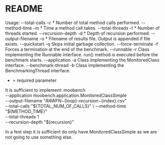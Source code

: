 # README

Usage:
--total-calls -c     * Number of total method calls performed.
--method-time -m     * Time a method call takes.
--total-threads  -t  * Number of threads started.
--recursion-depth -d * Depth of recursion performed.
--output-filename -o * Filename of results file. Output is appended if file exists.
--quickstart -q        Skips initial garbage collection.
--force-terminate -f   Forces a termination at the end of the benchmark.
--runnable -r          Class implementing the Runnable interface. run() method is executed before the benchmark starts.
--application -a       Class implementing the MonitoredClass interface.
--benchmark-thread -b  Class implementing the BenchmarkingThread interface.


* = required parameter

It is sufficient to implement:
moobench \
   --application moobench.application.MonitoredClassSimple \
   --output-filename "${RAWFN}-${loop}-${recursion}-${index}.csv" \
   --total-calls "${TOTAL_NUM_OF_CALLS}" \
   --method-time "${METHOD_TIME}" \
   --total-threads 1 \
   --recursion-depth "${recursion}"

In a fest step it is sufficient do only have MonitoredClassSimple as we are
not going to use something else.


